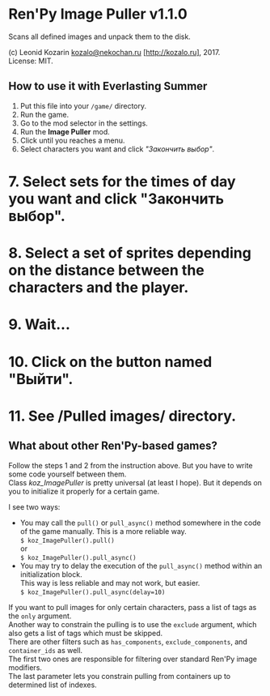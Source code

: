 Ren'Py Image Puller v1.1.0
==========================

Scans all defined images and unpack them to the disk.  

(c) Leonid Kozarin <kozalo@nekochan.ru> [http://kozalo.ru], 2017.  
License: MIT.  


How to use it with Everlasting Summer
-------------------------------------

1. Put this file into your `/game/` directory.
2. Run the game.
3. Go to the mod selector in the settings.
4. Run the **Image Puller** mod.
5. Click until you reaches a menu.
6. Select characters you want and click _"Закончить выбор"_.
# 7. Select sets for the times of day you want and click "Закончить выбор".
# 8. Select a set of sprites depending on the distance between the characters and the player.
# 9. Wait...
# 10. Click on the button named "Выйти".
# 11. See /Pulled images/ directory.

What about other Ren'Py-based games?
------------------------------------

Follow the steps 1 and 2 from the instruction above. But you have to write some code yourself between them.  
Class _koz_ImagePuller_ is pretty universal (at least I hope). But it depends on you to initialize it properly for a certain game.  

I see two ways:  
- You may call the `pull()` or `pull_async()` method somewhere in the code of the game manually. This is a more reliable way.  
  `$ koz_ImagePuller().pull()`  
  or  
  `$ koz_ImagePuller().pull_async()`  
- You may try to delay the execution of the `pull_async()` method within an initialization block.  
  This way is less reliable and may not work, but easier.  
  `$ koz_ImagePuller().pull_async(delay=10)`  

If you want to pull images for only certain characters, pass a list of tags as the `only` argument.  
Another way to constrain the pulling is to use the `exclude` argument, which also gets a list of tags which must be skipped.  
There are other filters such as `has_components`, `exclude_components`, and `container_ids` as well.  
The first two ones are responsible for filtering over standard Ren'Py image modifiers.  
The last parameter lets you constrain pulling from containers up to determined list of indexes.  
